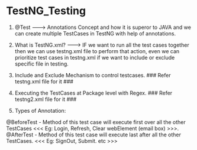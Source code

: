 # TestNG_Testing
1) @Test ---> Annotations Concept and how it is superor to JAVA and we can create multiple TestCases in TestNG with help of annotations. 

2) What is TestNG.xml? ---> IF we want to run all the test cases together then we can use testng.xml file to perform that action, 
even we can prioritize test cases in testng.xml if we want to include or exclude specific file in testing.   

3) Include and Exclude Mechanism to control testcases. ### Refer testng.xml file for it ###

4) Executing the TestCases at Package level with Regex. ### Refer testng2.xml file for it ###

5) Types of Annotation: 

@BeforeTest - Method of this test case will execute first over all the other TestCases  <<< Eg: Login, Refresh, Clear webElement (email box) >>>.
@AfterTest - Method of this test case will execute last after all the other TestCases.  <<< Eg: SignOut, Submit. etc >>> 
